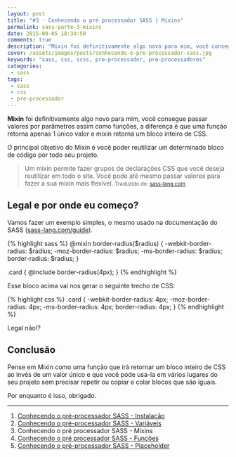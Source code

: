 ```yaml
---
layout: post
title: "#3 - Conhecendo o pré processador SASS | Mixins"
permalink: sass-parte-3-mixins
date: 2015-09-05 18:34:50
comments: true
description: "Mixin foi definitivamente algo novo para mim, você consegue passar valores por parâmetros assim como funções"
cover: /assets/images/posts/conhecendo-o-pre-processador-sass.jpg
keywords: "sass, css, scss, pre-processador, pre-processadores"
categories:
 - sass
tags:
 - sass
 - css
 - pre-processador
---
```


**Mixin** foi definitivamente algo novo para mim, você consegue passar valores por parâmetros assim como funções, a diferença é que uma função retorna apenas 1 único valor e mixin retorna um bloco inteiro de CSS.

O principal objetivo do Mixin é você poder reutilizar um determinado bloco de código por todo seu projeto.

> Um mixin permite fazer grupos de declarações CSS que você deseja reutilizar em todo o site. Você pode até mesmo passar valores para fazer a sua mixin mais flexível.
  ><small> Traduzido de: [sass-lang.com](http://sass-lang.com)</small>

## Legal e por onde eu começo?

Vamos fazer um exemplo simples, o mesmo usado na documentação do SASS ([sass-lang.com/guide](http://sass-lang.com/guide)).

{% highlight sass %}
@mixin border-radius($radius) {
  -webkit-border-radius: $radius;
     -moz-border-radius: $radius;
      -ms-border-radius: $radius;
          border-radius: $radius;
}

.card {
  @include border-radius(4px);
}
{% endhighlight %}

Esse bloco acima vai nos gerar o seguinte trecho de CSS:

{% highlight css %}
.card {
  -webkit-border-radius: 4px;
  -moz-border-radius: 4px;
  -ms-border-radius: 4px;
  border-radius: 4px;
}
{% endhighlight %}

Legal não!?

## Conclusão

Pense em Mixin como uma função que irá retornar um bloco inteiro de CSS ao invés de um valor único e que você pode usa-la em vários lugares do seu projeto sem precisar repetir ou copiar e colar blocos que são iguais.

Por enquanto é isso, obrigado.

***

 1. [Conhecendo o pré-processador SASS - Instalação](/conhecendo-o-pre-processador-sass-parte-1)
 2. [Conhecendo o pré-processador SASS - Variáveis](/sass-variaveis-parte-2)
 3. Conhecendo o pré processador SASS - Mixins
 4. [Conhecendo o pré processador SASS - Funções](/sass-parte-4-funcoes)
 5. [Conhecendo o pré-processador SASS - Placeholder](/sass-parte-5-placeholder/)